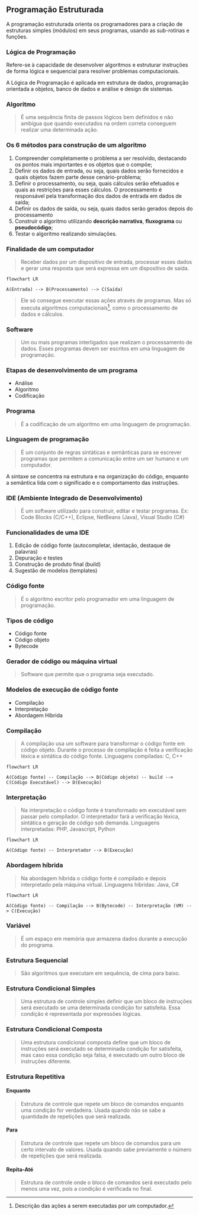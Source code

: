 ## Programação Estruturada

A programação estruturada orienta os programadores para a criação de estruturas simples (módulos) em seus programas, usando as sub-rotinas e funções.

### Lógica de Programação

Refere-se à capacidade de desenvolver algoritmos e estruturar instruções de forma lógica e sequencial para resolver problemas computacionais.

A Lógica de Programação é aplicada em estrutura de dados, programação orientada a objetos, banco de dados e análise e design de sistemas.

### Algoritmo

> É uma sequência finita de passos lógicos bem definidos e não ambígua que quando executados na ordem correta conseguem realizar uma determinada ação.

### Os 6 métodos para construção de um algoritmo

1. Compreender completamente o problema a ser resolvido, destacando os pontos mais importantes e os objetos que o compõe;
2. Definir os dados de entrada, ou seja, quais dados serão fornecidos e quais objetos fazem parte desse cenário-problema;
3. Definir o processamento, ou seja, quais cálculos serão efetuados e quais as restrições para esses cálculos. O processamento é responsável pela transformação dos dados de entrada em dados de saída;
4. Definir os dados de saída, ou seja, quais dados serão gerados depois do processamento
5. Construir o algoritmo utilizando **descrição narrativa**, **fluxograma** ou **pseudocódigo**;
6. Testar o algoritmo realizando simulações.

### Finalidade de um computador

> Receber dados por um dispositivo de entrada, processar esses dados e gerar uma resposta que será expressa em um dispositivo de saída.

```mermaid
flowchart LR

A(Entrada) --> B(Processamento) --> C(Saída)
```

> Ele só consegue executar essas ações através de programas. Mas só executa algoritmos computacionais[^1], como o processamento de dados e cálculos.

[^1]: Descrição das ações a serem executadas por um computador.

### Software

> Um ou mais programas interligados que realizam o processamento de dados. Esses programas devem ser escritos em uma linguagem de programação.

### Etapas de desenvolvimento de um programa

- Análise
- Algoritmo
- Codificação

### Programa

> É a codificação de um algoritmo em uma linguagem de programação.

### Linguagem de programação

> É um conjunto de regras sintáticas e semânticas para se escrever programas que permitem a comunicação entre um ser humano e um computador.

A sintaxe se concentra na estrutura e na organização do código, enquanto a semântica lida com o significado e o comportamento das instruções.

### IDE (Ambiente Integrado de Desenvolvimento)

> É um software utilizado para construir, editar e testar programas.
> Ex: Code Blocks (C/C++), Eclipse, NetBeans (Java), Visual Studio (C#)

### Funcionalidades de uma IDE

1. Edição de código fonte (autocompletar, identação, destaque de palavras)
2. Depuração e testes
3. Construção de produto final (build)
4. Sugestão de modelos (templates)

### Código fonte

> É o algoritmo escritor pelo programador em uma linguagem de programação.

### Tipos de código

- Código fonte
- Código objeto
- Bytecode

### Gerador de código ou máquina virtual

> Software que permite que o programa seja executado.

### Modelos de execução de código fonte

- Compilação
- Interpretação
- Abordagem Híbrida

### Compilação

> A compilação usa um software para transformar o código fonte em código objeto. Durante o processo de compilação é feita a verificação léxica e sintática do código fonte.
> Linguagens compiladas: C, C++

```mermaid
flowchart LR

A(Código fonte) -- Compilação --> B(Código objeto) -- build --> C(Código Executável) --> D(Execução)
```

### Interpretação

> Na interpretação o código fonte é transformado em executável sem passar pelo compilador. O interpretador fará a verificação léxica, sintática e geração de código sob demanda.
> Linguagens interpretadas: PHP, Javascript, Python

```mermaid
flowchart LR

A(Código fonte) -- Interpretador --> B(Execução)
```

### Abordagem híbrida

> Na abordagem híbrida o código fonte é compilado e depois interpretado pela máquina virtual.
> Linguagens híbridas: Java, C#

```mermaid
flowchart LR

A(Código fonte) -- Compilação --> B(Bytecode) -- Interpretação (VM) --> C(Execução)
```

### Variável

> É um espaço em memória que armazena dados durante a execução do programa.

### Estrutura Sequencial

> São algoritmos que executam em sequência, de cima para baixo.

### Estrutura Condicional Simples

> Uma estrutura de controle simples definir que um bloco de instruções será executado se uma determinada condição for satisfeita. Essa condição é representada por expressões lógicas.

### Estrutura Condicional Composta

> Uma estrutura condicional composta define que um bloco de instruções será executado se determinada condição for satisfeita, mas caso essa condição seja falsa, é executado um outro bloco de instruções diferente.

### Estrutura Repetitiva

#### Enquanto

> Estrutura de controle que repete um bloco de comandos enquanto uma condição for verdadeira. Usada quando não se sabe a quantidade de repetições que será realizada.

#### Para

> Estrutura de controle que repete um bloco de comandos para um certo intervalo de valores. Usada quando sabe previamente o número de repetições que será realizada.

#### Repita-Até

> Estrutura de controle onde o bloco de comandos será executado pelo menos uma vez, pois a condição é verificada no final.
